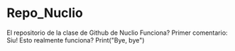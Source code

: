 # Repo_Nuclio
El repositorio de la clase de Github de Nuclio
Funciona?
Primer comentario: Siu!
Esto realmente funciona?
Print("Bye, bye")
